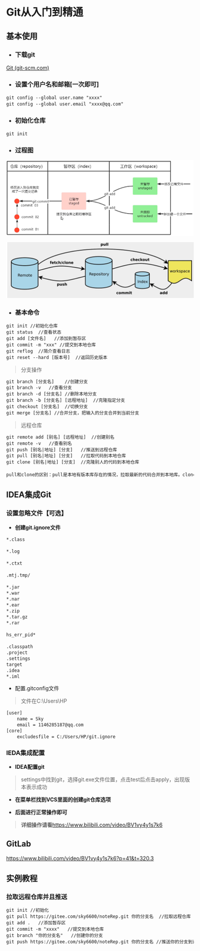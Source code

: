 # Git从入门到精通

## 基本使用

- ### 下载git

[Git (git-scm.com)](https://git-scm.com/)

- ### 设置个用户名和邮箱[一次即可]

```xml
git config --global user.name "xxxx"
git config --global user.email "xxxx@qq.com"
```

- ### 初始化仓库

```xml
git init
```

- ### 过程图

![image-20220624173028309](Git详细教程.assets/image-20220624173028309.png)

![image-20220624223439309](Git详细教程.assets/image-20220624223439309.png)

- ### 基本命令

```xml
git init //初始化仓库
git status	//查看状态
git add [文件名]	//添加到暂存区
git commit -m "xxx"	//提交到本地仓库
git reflog	//简介查看日志
git reset --hard [版本号]	//返回历史版本
```

> 分支操作

```xml
git branch [分支名]	//创建分支
git branch -v	//查看分支
git branch -d [分支名]	//删除本地分支
git branch -b [分支名] [远程地址]	//克隆指定分支
git checkout [分支名]	//切换分支
git merge [分支名]	//合并分支，把输入的分支合并到当前分支
```

> 远程仓库

```xml
git remote add [别名] [远程地址]	//创建别名
git remote -v	//查看别名
git push [别名|地址] [分支]	//推送到远程仓库
git pull [别名|地址] [分支]	//拉取代码到本地仓库 
git clone [别名|地址] [分支]	//克隆别人的代码到本地仓库

pull和clone的区别：pull是本地有版本库存在的情况，拉取最新的代码合并到本地库。clone是本地啥都没有，直接将代码下载下来
```

## IDEA集成Git

### 设置忽略文件【可选】

- **创建git.ignore文件**

```
*.class

*.log

*.ctxt

.mtj.tmp/

*.jar
*.war
*.nar
*.ear
*.zip
*.tar.gz
*.rar

hs_err_pid*

.classpath
.project
.settings
target
.idea
*.iml
```

- 配置.gitconfig文件

> 文件在C:\Users\HP

```
[user]
	name = Sky
	email = 1146285187@qq.com
[core]
	excludesfile = C:/Users/HP/git.ignore
```

### IEDA集成配置

- **IDEA配置git**

> settings中找到git，选择git.exe文件位置，点击test后点击apply，出现版本表示成功

- **在菜单栏找到VCS里面的创建git仓库选项**

- **后面进行正常操作即可**

> **详细操作请看**https://www.bilibili.com/video/BV1vy4y1s7k6

## GitLab

https://www.bilibili.com/video/BV1vy4y1s7k6?p=41&t=320.3

## 实例教程

### 拉取远程仓库并且推送

```xml
git init //初始化
git pull https://gitee.com/sky6600/noteRep.git 你的分支名  //拉取远程仓库
git add .   //添加暂存区
git commit -m "xxxx"   //提交到本地仓库
git branch "你的分支名"   //创建你的分支
git push https://gitee.com/sky6600/noteRep.git 你的分支名 //推送你的分支到远程对应分支
```

